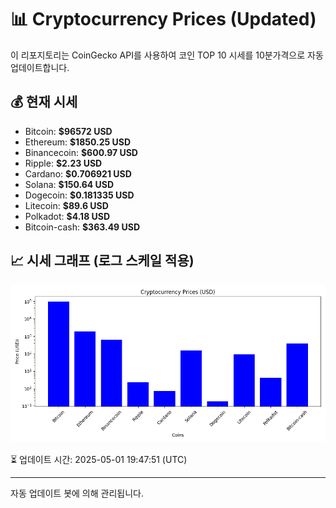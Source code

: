 
# 📊 Cryptocurrency Prices (Updated)

이 리포지토리는 CoinGecko API를 사용하여 코인 TOP 10 시세를 10분가격으로 자동 업데이트합니다.

## 💰 현재 시세
- Bitcoin: **$96572 USD**
- Ethereum: **$1850.25 USD**
- Binancecoin: **$600.97 USD**
- Ripple: **$2.23 USD**
- Cardano: **$0.706921 USD**
- Solana: **$150.64 USD**
- Dogecoin: **$0.181335 USD**
- Litecoin: **$89.6 USD**
- Polkadot: **$4.18 USD**
- Bitcoin-cash: **$363.49 USD**

## 📈 시세 그래프 (로그 스케일 적용)
![Crypto Prices](crypto_prices.png)

⏳ 업데이트 시간: 2025-05-01 19:47:51 (UTC)

---
자동 업데이트 봇에 의해 관리됩니다.
